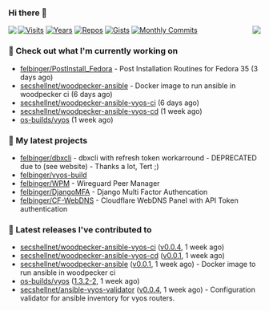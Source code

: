 ### Hi there 👋

<img align="left" src="https://github-readme-stats.vercel.app/api?username=felbinger&theme=dark">
<img align="right" src="https://github-readme-stats.vercel.app/api/top-langs/?username=felbinger&theme=dark">

[![Visits](https://badges.pufler.dev/visits/felbinger/felbinger?style=flat-square&color=black&logo=github)](https://github.com/felbinger)
[![Years](https://badges.pufler.dev/years/felbinger?style=flat-square&color=black&logo=github)](https://github.com/felbinger)
[![Repos](https://badges.pufler.dev/repos/felbinger?style=flat-square&color=black&logo=github)](https://github.com/felbinger?tab=repositories)
[![Gists](https://badges.pufler.dev/gists/felbinger?style=flat-square&color=black&logo=github)](https://gist.github.com/felbinger)
[![Monthly Commits](https://badges.pufler.dev/commits/monthly/felbinger?style=flat-square&color=black&logo=github)](https://github.com/felbinger)

### :construction_worker: Check out what I'm currently working on

- [felbinger/PostInstall_Fedora](https://github.com/felbinger/PostInstall_Fedora) - Post Installation Routines for Fedora 35 (3 days ago)
- [secshellnet/woodpecker-ansible](https://github.com/secshellnet/woodpecker-ansible) - Docker image to run ansible in woodpecker ci (6 days ago)
- [secshellnet/woodpecker-ansible-vyos-ci](https://github.com/secshellnet/woodpecker-ansible-vyos-ci) (6 days ago)
- [secshellnet/woodpecker-ansible-vyos-cd](https://github.com/secshellnet/woodpecker-ansible-vyos-cd) (1 week ago)
- [os-builds/vyos](https://github.com/os-builds/vyos) (1 week ago)

### :seedling: My latest projects

- [felbinger/dbxcli](https://github.com/felbinger/dbxcli) - dbxcli with refresh token workarround - DEPRECATED due to (see website) - Thanks a lot, Tert ;)
- [felbinger/vyos-build](https://github.com/felbinger/vyos-build)
- [felbinger/WPM](https://github.com/felbinger/WPM) - Wireguard Peer Manager
- [felbinger/DjangoMFA](https://github.com/felbinger/DjangoMFA) - Django Multi Factor Authencation
- [felbinger/CF-WebDNS](https://github.com/felbinger/CF-WebDNS) - Cloudflare WebDNS Panel with API Token authentication

### :telescope: Latest releases I've contributed to

- [secshellnet/woodpecker-ansible-vyos-ci](https://github.com/secshellnet/woodpecker-ansible-vyos-ci) ([v0.0.4](https://github.com/secshellnet/woodpecker-ansible-vyos-ci/releases/tag/v0.0.4), 1 week ago)
- [secshellnet/woodpecker-ansible-vyos-cd](https://github.com/secshellnet/woodpecker-ansible-vyos-cd) ([v0.0.1](https://github.com/secshellnet/woodpecker-ansible-vyos-cd/releases/tag/v0.0.1), 1 week ago)
- [secshellnet/woodpecker-ansible](https://github.com/secshellnet/woodpecker-ansible) ([v0.0.1](https://github.com/secshellnet/woodpecker-ansible/releases/tag/v0.0.1), 1 week ago) - Docker image to run ansible in woodpecker ci
- [os-builds/vyos](https://github.com/os-builds/vyos) ([1.3.2-2](https://github.com/os-builds/vyos/releases/tag/1.3.2-2), 1 week ago)
- [secshellnet/ansible-vyos-validator](https://github.com/secshellnet/ansible-vyos-validator) ([v0.0.4](https://github.com/secshellnet/ansible-vyos-validator/releases/tag/v0.0.4), 1 week ago) - Configuration validator for ansible inventory for vyos routers.
